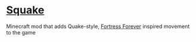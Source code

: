 [Squake](http://www.minecraftforum.net/forums/mapping-and-modding/minecraft-mods/2181015-squake-quake-style-movement-for-minecraft)
======

Minecraft mod that adds Quake-style, [Fortress Forever](http://www.fortress-forever.com) inspired movement to the game
